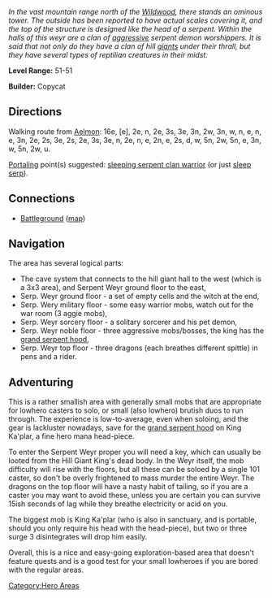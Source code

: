 *In the vast mountain range north of the
[Wildwood](:Category:_Wildwood "wikilink"), there stands an ominous
tower. The outside has been reported to have actual scales covering it,
and the top of the structure is designed like the head of a serpent.
Within the halls of this weyr are a clan of
[aggressive](Aggressive_Mobs "wikilink") serpent demon worshippers. It
is said that not only do they have a clan of hill
[giants](Giants "wikilink") under their thrall, but they have several
types of reptilian creatures in their midst.*

**Level Range:** 51-51

**Builder:** Copycat

## Directions

Walking route from [Aelmon](Aelmon "wikilink"): 16e, \[e\], 2e, n, 2e,
3s, 3e, 3n, 2w, 3n, w, n, e, n, e, 3n, 2e, 2s, 3e, 2s, 2e, 3s, 3e, n,
2e, n, e, 2n, e, 2s, d, w, 5n, 2w, 5n, e, 3n, w, 5n, 2w, u.

[Portaling](Portal "wikilink") point(s) suggested: [sleeping serpent
clan warrior](Serpent_Clan_Warrior_(sleeping) "wikilink") (or just
[sleep serp](Serpent_Clan_Warrior_(sleeping) "wikilink")).

## Connections

-   [Battleground](:Category:Battleground "wikilink")
    ([map](Battleground_Map "wikilink"))

## Navigation

The area has several logical parts:

-   The cave system that connects to the hill giant hall to the west
    (which is a 3x3 area), and Serpent Weyr ground floor to the east,
-   Serp. Weyr ground floor - a set of empty cells and the witch at the
    end,
-   Serp. Wery military floor - some easy warrior mobs, watch out for
    the war room (3 aggie mobs),
-   Serp. Weyr sorcery floor - a solitary sorcerer and his pet demon,
-   Serp. Weyr noble floor - three aggressive mobs/bosses, the king has
    the [grand serpent hood](Grand_Serpent_Hood "wikilink"),
-   Serp. Weyr top floor - three dragons (each breathes different
    spittle) in pens and a rider.

## Adventuring

This is a rather smallish area with generally small mobs that are
appropriate for lowhero casters to solo, or small (also lowhero) brutish
duos to run through. The experience is low-to-average, even when
soloing, and the gear is lackluster nowadays, save for the [grand
serpent hood](Grand_Serpent_Hood "wikilink") on King Ka'plar, a fine
hero mana head-piece.

To enter the Serpent Weyr proper you will need a key, which can usually
be looted from the Hill Giant King's dead body. In the Weyr itself, the
mob difficulty will rise with the floors, but all these can be soloed by
a single 101 caster, so don't be overly frightened to mass murder the
entire Weyr. The dragons on the top floor will have a nasty habit of
tailing, so if you are a caster you may want to avoid these, unless you
are certain you can survive 15ish seconds of lag while they breathe
electricity or acid on you.

The biggest mob is King Ka'plar (who is also in sanctuary, and is
portable, should you only require his head with the head-piece), but two
or three surge 3 disintegrates will drop him easily.

Overall, this is a nice and easy-going exploration-based area that
doesn't feature quests and is a good test for your small lowheroes if
you are bored with the regular areas.

[Category:Hero Areas](Category:Hero_Areas "wikilink")
